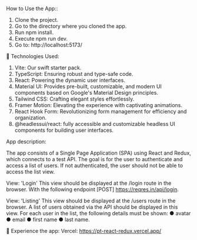 How to Use the App::

1. Clone the project.
2. Go to the directory where you cloned the app.
3. Run npm install.
4. Execute npm run dev.
5. Go to: http://localhost:5173/

🚀 Technologies Used:

1. Vite: Our swift starter pack.
2. TypeScript: Ensuring robust and type-safe code.
3. React: Powering the dynamic user interfaces.
4. Material UI: Provides pre-built, customizable, and modern UI components based on Google's Material Design principles.
5. Tailwind CSS: Crafting elegant styles effortlessly.
6. Framer Motion: Elevating the experience with captivating animations.
7. React Hook Form: Revolutionizing form management for efficiency and organization.
8. @headlessui/react: fully accessible and customizable headless UI components for building user interfaces.

App description:

The app consists of a Single Page Application (SPA) using React and Redux, which connects to a test API. The goal is for the user to authenticate and access a list of users. If not authenticated, the user should not be able to access the list view.

View: 'Login' This view should be displayed at the /login route in the browser. With the following endpoint [POST] https://reqres.in/api/login.

View: 'Listing' This view should be displayed at the /users route in the browser. A list of users obtained via the API should be displayed in this view. For each user in the list, the following details must be shown:
● avatar
● email
● first name
● last name.

🔗 Experience the app:
Vercel: https://pt-react-redux.vercel.app/
